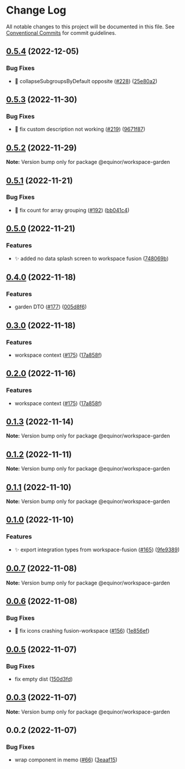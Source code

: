 # Change Log

All notable changes to this project will be documented in this file.
See [Conventional Commits](https://conventionalcommits.org) for commit guidelines.

## [0.5.4](https://github.com/equinor/fusion-workspace/compare/@equinor/workspace-garden@0.5.3...@equinor/workspace-garden@0.5.4) (2022-12-05)

### Bug Fixes

-   :bug: collapseSubgroupsByDefault opposite ([#228](https://github.com/equinor/fusion-workspace/issues/228)) ([25e80a2](https://github.com/equinor/fusion-workspace/commit/25e80a2122f47bfe5bb9dd3982d2ea60f76a1bcf))

## [0.5.3](https://github.com/equinor/fusion-workspace/compare/@equinor/workspace-garden@0.5.2...@equinor/workspace-garden@0.5.3) (2022-11-30)

### Bug Fixes

-   :bug: fix custom description not working ([#219](https://github.com/equinor/fusion-workspace/issues/219)) ([9671f87](https://github.com/equinor/fusion-workspace/commit/9671f87a4322cd4d96d12f66c7cef646b477f4e7))

## [0.5.2](https://github.com/equinor/fusion-workspace/compare/@equinor/workspace-garden@0.5.1...@equinor/workspace-garden@0.5.2) (2022-11-29)

**Note:** Version bump only for package @equinor/workspace-garden

## [0.5.1](https://github.com/equinor/fusion-workspace/compare/@equinor/workspace-garden@0.5.0...@equinor/workspace-garden@0.5.1) (2022-11-21)

### Bug Fixes

-   :bug: fix count for array grouping ([#192](https://github.com/equinor/fusion-workspace/issues/192)) ([bb041c4](https://github.com/equinor/fusion-workspace/commit/bb041c4e8d1bf8e49762512c14a1bd07d1e2d31a))

## [0.5.0](https://github.com/equinor/fusion-workspace/compare/@equinor/workspace-garden@0.4.0...@equinor/workspace-garden@0.5.0) (2022-11-21)

### Features

-   :sparkles: added no data splash screen to workspace fusion ([748069b](https://github.com/equinor/fusion-workspace/commit/748069bac25de4ace96b7d042818c349bd10a751))

## [0.4.0](https://github.com/equinor/fusion-workspace/compare/@equinor/workspace-garden@0.3.0...@equinor/workspace-garden@0.4.0) (2022-11-18)

### Features

-   garden DTO ([#177](https://github.com/equinor/fusion-workspace/issues/177)) ([005d8f6](https://github.com/equinor/fusion-workspace/commit/005d8f65b50ef3b351f4163afda56dfd60a2559c))

## [0.3.0](https://github.com/equinor/fusion-workspace/compare/@equinor/workspace-garden@0.1.3...@equinor/workspace-garden@0.3.0) (2022-11-18)

### Features

-   workspace context ([#175](https://github.com/equinor/fusion-workspace/issues/175)) ([17a858f](https://github.com/equinor/fusion-workspace/commit/17a858f81ee1c7a00f72cab5f495232a9d0fcc0e))

## [0.2.0](https://github.com/equinor/fusion-workspace/compare/@equinor/workspace-garden@0.1.3...@equinor/workspace-garden@0.2.0) (2022-11-16)

### Features

-   workspace context ([#175](https://github.com/equinor/fusion-workspace/issues/175)) ([17a858f](https://github.com/equinor/fusion-workspace/commit/17a858f81ee1c7a00f72cab5f495232a9d0fcc0e))

## [0.1.3](https://github.com/equinor/fusion-workspace/compare/@equinor/workspace-garden@0.1.2...@equinor/workspace-garden@0.1.3) (2022-11-14)

**Note:** Version bump only for package @equinor/workspace-garden

## [0.1.2](https://github.com/equinor/fusion-workspace/compare/@equinor/workspace-garden@0.1.1...@equinor/workspace-garden@0.1.2) (2022-11-11)

**Note:** Version bump only for package @equinor/workspace-garden

## [0.1.1](https://github.com/equinor/fusion-workspace/compare/@equinor/workspace-garden@0.1.0...@equinor/workspace-garden@0.1.1) (2022-11-10)

**Note:** Version bump only for package @equinor/workspace-garden

## [0.1.0](https://github.com/equinor/fusion-workspace/compare/@equinor/workspace-garden@0.0.7...@equinor/workspace-garden@0.1.0) (2022-11-10)

### Features

-   :sparkles: export integration types from workspace-fusion ([#165](https://github.com/equinor/fusion-workspace/issues/165)) ([9fe9389](https://github.com/equinor/fusion-workspace/commit/9fe9389a0b6ead5393ada9c8218383e7f3407440))

## [0.0.7](https://github.com/equinor/fusion-workspace/compare/@equinor/workspace-garden@0.0.6...@equinor/workspace-garden@0.0.7) (2022-11-08)

**Note:** Version bump only for package @equinor/workspace-garden

## [0.0.6](https://github.com/equinor/fusion-workspace/compare/@equinor/workspace-garden@0.0.5...@equinor/workspace-garden@0.0.6) (2022-11-08)

### Bug Fixes

-   :bug: fix icons crashing fusion-workspace ([#156](https://github.com/equinor/fusion-workspace/issues/156)) ([1e856ef](https://github.com/equinor/fusion-workspace/commit/1e856efabad89c791864f5b389163469e3e3b7f5))

## [0.0.5](https://github.com/equinor/fusion-workspace/compare/@equinor/workspace-garden@0.0.3...@equinor/workspace-garden@0.0.5) (2022-11-07)

### Bug Fixes

-   fix empty dist ([150d3fd](https://github.com/equinor/fusion-workspace/commit/150d3fd028e9995b10885a396849e13a1262b6b2))

## [0.0.3](https://github.com/equinor/fusion-workspace/compare/@equinor/workspace-garden@0.0.2...@equinor/workspace-garden@0.0.3) (2022-11-07)

**Note:** Version bump only for package @equinor/workspace-garden

## 0.0.2 (2022-11-07)

### Bug Fixes

-   wrap component in memo ([#66](https://github.com/equinor/fusion-workspace/issues/66)) ([3eaaf15](https://github.com/equinor/fusion-workspace/commit/3eaaf15dee9a1df0a252d1a3a576799c8eda8b6f))
